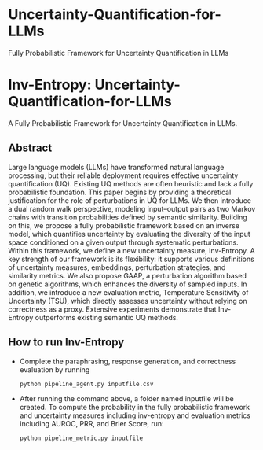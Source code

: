 # Uncertainty-Quantification-for-LLMs
Fully Probabilistic Framework for Uncertainty Quantification in LLMs
# Inv-Entropy: Uncertainty-Quantification-for-LLMs
A Fully Probabilistic Framework for Uncertainty Quantification in LLMs.
## Abstract
Large language models (LLMs) have transformed natural language processing, but their reliable deployment requires effective uncertainty quantification (UQ). Existing UQ methods are often heuristic and lack a fully probabilistic foundation. This paper begins by providing a theoretical justification for the role of perturbations in UQ for LLMs. We then introduce a dual random walk perspective, modeling input–output pairs as two Markov chains with transition probabilities defined by semantic similarity. Building on this, we propose a fully probabilistic framework based on an inverse model, which quantifies uncertainty by evaluating the diversity of the input space conditioned on a given output through systematic perturbations. Within this framework, we define a new uncertainty measure, Inv-Entropy. A key strength of our framework is its flexibility: it supports various definitions of uncertainty measures, embeddings, perturbation strategies, and similarity metrics. We also propose GAAP, a perturbation algorithm based on genetic algorithms, which enhances the diversity of sampled inputs. In addition, we introduce a new evaluation metric, Temperature Sensitivity of Uncertainty (TSU), which directly assesses uncertainty without relying on correctness as a proxy. Extensive experiments demonstrate that Inv-Entropy outperforms existing semantic UQ methods.

## How to run Inv-Entropy
  - Complete the paraphrasing, response generation, and correctness evaluation by running
    ```
    python pipeline_agent.py inputfile.csv
    ```
  - After running the command above, a folder named inputfile will be created. To compute the probability in the fully probabilistic framework and uncertainty measures including inv-entropy and evaluation metrics including AUROC, PRR, and Brier Score, run:
    ```
    python pipeline_metric.py inputfile
    ```
